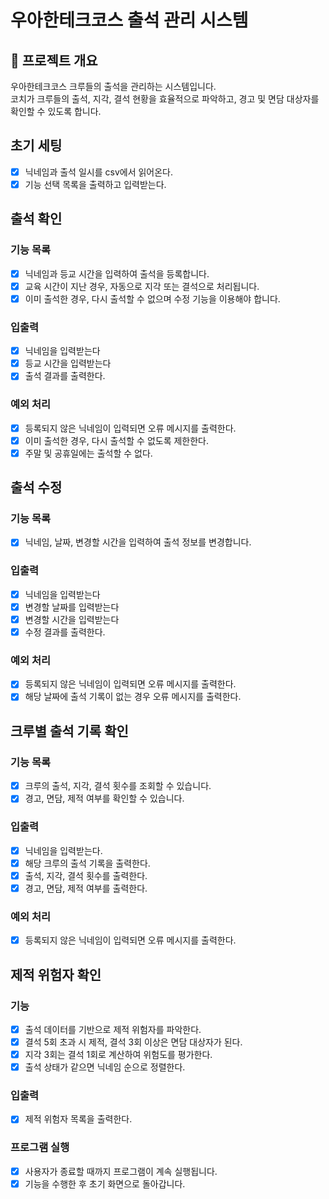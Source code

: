 # 우아한테크코스 출석 관리 시스템

## 📌 프로젝트 개요

우아한테크코스 크루들의 출석을 관리하는 시스템입니다.  
코치가 크루들의 출석, 지각, 결석 현황을 효율적으로 파악하고, 경고 및 면담 대상자를 확인할 수 있도록 합니다.

## 초기 세팅

- [x] 닉네임과 출석 일시를 csv에서 읽어온다.
- [x] 기능 선택 목록을 출력하고 입력받는다.

## 출석 확인

### 기능 목록

- [x] 닉네임과 등교 시간을 입력하여 출석을 등록합니다.
- [x] 교육 시간이 지난 경우, 자동으로 지각 또는 결석으로 처리됩니다.
- [x] 이미 출석한 경우, 다시 출석할 수 없으며 수정 기능을 이용해야 합니다.

### 입출력

- [x] 닉네임을 입력받는다
- [x] 등교 시간을 입력받는다
- [x] 출석 결과를 출력한다.

### 예외 처리

- [x] 등록되지 않은 닉네임이 입력되면 오류 메시지를 출력한다.
- [x] 이미 출석한 경우, 다시 출석할 수 없도록 제한한다.
- [x] 주말 및 공휴일에는 출석할 수 없다.

## 출석 수정

### 기능 목록

- [x] 닉네임, 날짜, 변경할 시간을 입력하여 출석 정보를 변경합니다.

### 입출력

- [x] 닉네임을 입력받는다
- [x] 변경할 날짜를 입력받는다
- [x] 변경할 시간을 입력받는다
- [x] 수정 결과를 출력한다.

### 예외 처리

- [x] 등록되지 않은 닉네임이 입력되면 오류 메시지를 출력한다.
- [x] 해당 날짜에 출석 기록이 없는 경우 오류 메시지를 출력한다.

## 크루별 출석 기록 확인

### 기능 목록

- [x] 크루의 출석, 지각, 결석 횟수를 조회할 수 있습니다.
- [x] 경고, 면담, 제적 여부를 확인할 수 있습니다.

### 입출력

- [x] 닉네임을 입력받는다.
- [x] 해당 크루의 출석 기록을 출력한다.
- [x] 출석, 지각, 결석 횟수를 출력한다.
- [x] 경고, 면담, 제적 여부를 출력한다.

### 예외 처리

- [x] 등록되지 않은 닉네임이 입력되면 오류 메시지를 출력한다.

## 제적 위험자 확인

### 기능

- [x] 출석 데이터를 기반으로 제적 위험자를 파악한다.
- [x] 결석 5회 초과 시 제적, 결석 3회 이상은 면담 대상자가 된다.
- [x] 지각 3회는 결석 1회로 계산하여 위험도를 평가한다.
- [x] 출석 상태가 같으면 닉네임 순으로 정렬한다.

### 입출력

- [x] 제적 위험자 목록을 출력한다.

### 프로그램 실행

- [x] 사용자가 종료할 때까지 프로그램이 계속 실행됩니다.
- [x] 기능을 수행한 후 초기 화면으로 돌아갑니다.
